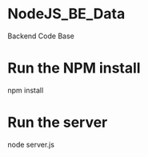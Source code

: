 # NodeJS_BE_Data
Backend Code Base

# Run the NPM install
npm install

# Run the server
node server.js
